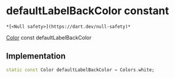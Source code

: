 


# defaultLabelBackColor constant




    *[<Null safety>](https://dart.dev/null-safety)*


[Color](https://api.flutter.dev/flutter/dart-ui/Color-class.html) const defaultLabelBackColor
  







## Implementation

```dart
static const Color defaultLabelBackColor = Colors.white;


```







